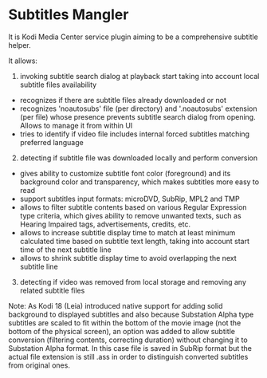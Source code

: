 Subtitles Mangler
=================

It is Kodi Media Center service plugin aiming to be a comprehensive subtitle helper.

It allows:
1) invoking subtitle search dialog at playback start taking into account local subtitle files availability
- recognizes if there are subtitle files already downloaded or not
- recognizes 'noautosubs' file (per directory) and '.noautosubs' extension (per file) whose presence prevents subtitle search dialog from opening. Allows to manage it from within UI
- tries to identify if video file includes internal forced subtitles matching preferred language

2) detecting if subtitle file was downloaded locally and perform conversion
- gives ability to customize subtitle font color (foreground) and its background color and transparency, which makes subtitles more easy to read
- support subtitles input formats: microDVD, SubRip, MPL2 and TMP
- allows to filter subtitle contents based on various Regular Expression type criteria, which gives ability to remove unwanted texts, such as Hearing Impaired tags, advertisements, credits, etc.
- allows to increase subtitle display time to match at least minimum calculated time based on subtitle text length, taking into account start time of the next subtitle line
- allows to shrink subtitle display time to avoid overlapping the next subtitle line

3) detecting if video was removed from local storage and removing any related subtitle files


Note:
As Kodi 18 (Leia) introduced native support for adding solid background to displayed subtitles
and also because Substation Alpha type subtitles are scaled to fit within the bottom of the movie image (not the bottom of the physical screen),
an option was added to allow subtitle conversion (filtering contents, correcting duration) without changing it to Substation Alpha format.
In this case file is saved in SubRip format but the actual file extension is still .ass in order to distinguish converted subtitles from original ones.
